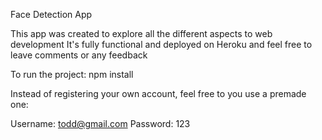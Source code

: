 Face Detection App

This app was created to explore all the different aspects to web development
It's fully functional and deployed on Heroku and feel free to leave comments or any feedback 

To run the project: npm install 

Instead of registering your own account, feel free to you use a premade one:

Username: todd@gmail.com 
Password: 123
